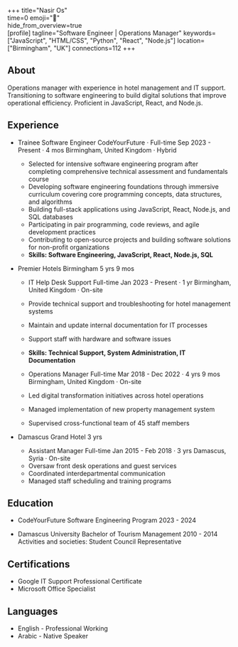 +++ 
title="Nasir Os"  
time=0 
emoji="👤"  
hide_from_overview=true  
[profile] 
tagline="Software Engineer | Operations Manager" 
keywords=["JavaScript", "HTML/CSS", "Python", "React", "Node.js"] 
location=["Birmingham", "UK"] 
connections=112 
+++

## About

Operations manager with experience in hotel management and IT support. Transitioning to software engineering to build digital solutions that improve operational efficiency. Proficient in JavaScript, React, and Node.js.

## Experience

- Trainee Software Engineer
  CodeYourFuture · Full-time
  Sep 2023 - Present · 4 mos
  Birmingham, United Kingdom · Hybrid

  - Selected for intensive software engineering program after completing comprehensive technical assessment and fundamentals course
  - Developing software engineering foundations through immersive curriculum covering core programming concepts, data structures, and algorithms
  - Building full-stack applications using JavaScript, React, Node.js, and SQL databases
  - Participating in pair programming, code reviews, and agile development practices
  - Contributing to open-source projects and building software solutions for non-profit organizations
  - **Skills: Software Engineering, JavaScript, React, Node.js, SQL**

- Premier Hotels Birmingham
  5 yrs 9 mos

  - IT Help Desk Support
    Full-time
    Jan 2023 - Present · 1 yr
    Birmingham, United Kingdom · On-site
  - Provide technical support and troubleshooting for hotel management systems
  - Maintain and update internal documentation for IT processes
  - Support staff with hardware and software issues
  - **Skills: Technical Support, System Administration, IT Documentation**

  - Operations Manager
    Full-time
    Mar 2018 - Dec 2022 · 4 yrs 9 mos
    Birmingham, United Kingdom · On-site
  - Led digital transformation initiatives across hotel operations
  - Managed implementation of new property management system
  - Supervised cross-functional team of 45 staff members

- Damascus Grand Hotel
  3 yrs

  - Assistant Manager
    Full-time
    Jan 2015 - Feb 2018 · 3 yrs
    Damascus, Syria · On-site
  - Oversaw front desk operations and guest services
  - Coordinated interdepartmental communication
  - Managed staff scheduling and training programs

## Education

- CodeYourFuture
  Software Engineering Program
  2023 - 2024

- Damascus University
  Bachelor of Tourism Management
  2010 - 2014
  Activities and societies: Student Council Representative

## Certifications

- Google IT Support Professional Certificate
- Microsoft Office Specialist

## Languages

- English - Professional Working
- Arabic - Native Speaker
